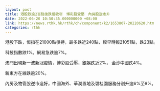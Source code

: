 ```yaml
---
layout: post
title: 港股跌逾2百點後跌幅收窄　博彩股受壓　內房股逆市升
date: 2022-06-20 10:50:35.000000000 +08:00
link: https://news.rthk.hk/rthk/ch/component/k2/1653807-20220620.htm
categories: rthk
---
```


港股下跌，恒指在21000點爭持，最多跌近240點，較早時報21051點，跌23點。

科技指數跌1%。網易急跌逾7%。

澳門出現新一波新冠疫情，博彩股受壓，銀娛跌近2%， 金沙中國跌4%。

新東方在線跌逾20%。

內房及物管股逆市造好，中國海外、華潤置地及碧桂園服務分別升逾6%至8%。
